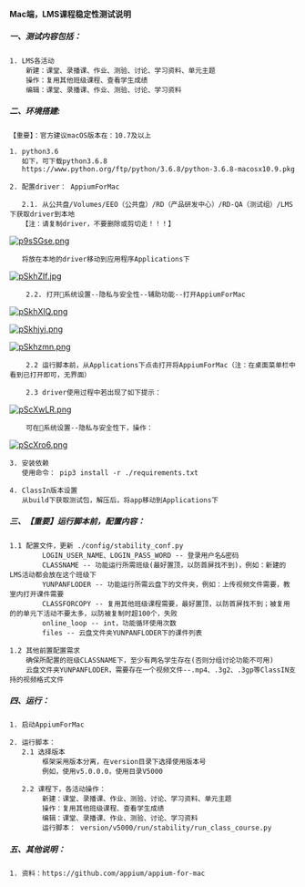 #### Mac端，LMS课程稳定性测试说明

##### 一、测试内容包括：
    1. LMS各活动
        新建：课堂、录播课、作业、测验、讨论、学习资料、单元主题
        操作：复用其他班级课程、查看学生成绩
        编辑：课堂、录播课、作业、测验、讨论、学习资料
            
##### 二、环境搭建:     
    
    【重要】：官方建议macOS版本在：10.7及以上
    
    1. python3.6
       如下，可下载python3.6.8
       https://www.python.org/ftp/python/3.6.8/python-3.6.8-macosx10.9.pkg
            
    2. 配置driver： AppiumForMac
       
       2.1. 从公共盘/Volumes/EEO（公共盘）/RD（产品研发中心）/RD-QA（测试组）/LMS  下获取driver到本地
       【注：请复制driver，不要删除或剪切走！！！】
[![p9sSGse.png](https://s1.ax1x.com/2023/05/11/p9sSGse.png)](https://imgse.com/i/p9sSGse)
       
       
       将放在本地的driver移动到应用程序Applications下
       
[![pSkhZIf.jpg](https://s1.ax1x.com/2023/01/05/pSkhZIf.jpg)](https://imgse.com/i/pSkhZIf)
         
        2.2. 打开系统设置--隐私与安全性--辅助功能--打开AppiumForMac
[![pSkhXlQ.png](https://s1.ax1x.com/2023/01/05/pSkhXlQ.png)](https://imgse.com/i/pSkhXlQ)

[![pSkhjyj.png](https://s1.ax1x.com/2023/01/05/pSkhjyj.png)](https://imgse.com/i/pSkhjyj)

[![pSkhzmn.png](https://s1.ax1x.com/2023/01/05/pSkhzmn.png)](https://imgse.com/i/pSkhzmn)

        2.2 运行脚本前，从Applications下点击打开将AppiumForMac（注：在桌面菜单栏中看到已打开即可，无界面）
        
        2.3 driver使用过程中若出现了如下提示：
[![pScXwLR.png](https://s1.ax1x.com/2023/02/06/pScXwLR.png)](https://imgse.com/i/pScXwLR)
        
        可在系统设置--隐私与安全性下，操作： 
[![pScXro6.png](https://s1.ax1x.com/2023/02/06/pScXro6.png)](https://imgse.com/i/pScXro6)

    3. 安装依赖  
       使用命令： pip3 install -r ./requirements.txt
       
    4. ClassIn版本设置
       从build下获取测试包，解压后，将app移动到Applications下
       
    
##### 三、【重要】运行脚本前，配置内容：

    1.1 配置文件，更新 ./config/stability_conf.py
            LOGIN_USER_NAME、LOGIN_PASS_WORD -- 登录用户名&密码
            CLASSNAME -- 功能运行所需班级(最好置顶，以防首屏找不到)，例如：新建的LMS活动都会放在这个班级下
            YUNPANFLODER -- 功能运行所需云盘下的文件夹，例如：上传视频文件需要，教室内打开课件需要
            CLASSFORCOPY -- 复用其他班级课程需要，最好置顶，以防首屏找不到；被复用的的单元下活动不要太多，以防被复制时超100个，失败
            online_loop -- int，功能循环使用次数
            files -- 云盘文件夹YUNPANFLODER下的课件列表
            
    1.2 其他前置配置需求
        确保所配置的班级CLASSNAME下，至少有两名学生存在(否则分组讨论功能不可用)
        云盘文件夹YUNPANFLODER，需要存在一个视频文件--.mp4、.3g2、.3gp等ClassIN支持的视频格式文件


##### 四、运行：
    1. 启动AppiumForMac
    
    2. 运行脚本：
       2.1 选择版本
            框架采用版本分离，在version目录下选择使用版本号
            例如，使用v5.0.0.0，使用目录V5000
            
       2.2 课程下，各活动操作：
            新建：课堂、录播课、作业、测验、讨论、学习资料、单元主题
            操作：复用其他班级课程、查看学生成绩
            编辑：课堂、录播课、作业、测验、讨论、学习资料
            运行脚本： version/v5000/run/stability/run_class_course.py
                 
       
##### 五、其他说明：
    1. 资料：https://github.com/appium/appium-for-mac